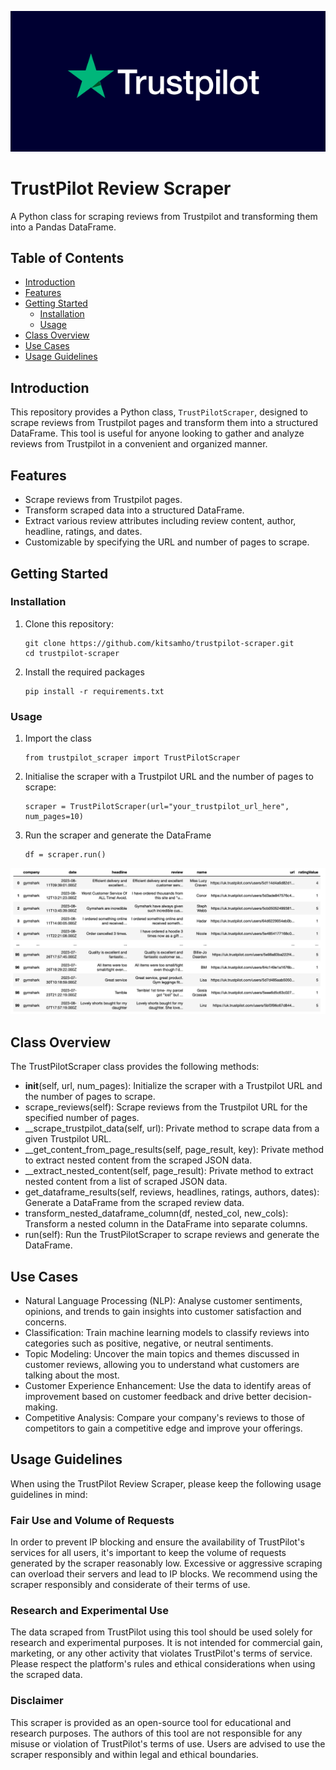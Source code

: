 ![Example DataFrame](assets/tp_logo_new.png)

# TrustPilot Review Scraper

A Python class for scraping reviews from Trustpilot and transforming them into a Pandas DataFrame.

## Table of Contents

- [Introduction](#introduction)
- [Features](#features)
- [Getting Started](#getting-started)
  - [Installation](#installation)
  - [Usage](#usage)
- [Class Overview](#class-overview)
- [Use Cases](#use-cases)
- [Usage Guidelines](#usage-guidelines)



## Introduction

This repository provides a Python class, `TrustPilotScraper`, designed to scrape reviews from Trustpilot pages and transform them into a structured DataFrame. This tool is useful for anyone looking to gather and analyze reviews from Trustpilot in a convenient and organized manner.

## Features

- Scrape reviews from Trustpilot pages.
- Transform scraped data into a structured DataFrame.
- Extract various review attributes including review content, author, headline, ratings, and dates.
- Customizable by specifying the URL and number of pages to scrape.

## Getting Started

### Installation
1. Clone this repository:

   ```
   git clone https://github.com/kitsamho/trustpilot-scraper.git
   cd trustpilot-scraper
   ```
   

2. Install the required packages

    ```
    pip install -r requirements.txt
    ```


### Usage

1. Import the class
    ```
    from trustpilot_scraper import TrustPilotScraper
    ```

2. Initialise the scraper with a Trustpilot URL and the number of pages to scrape:
    ```
    scraper = TrustPilotScraper(url="your_trustpilot_url_here", num_pages=10)
    ```
   
3. Run the scraper and generate the DataFrame
    ```
   df = scraper.run()
    ```
![Example DataFrame](assets/example_df.png)



## Class Overview

The TrustPilotScraper class provides the following methods:

- __init__(self, url, num_pages): Initialize the scraper with a Trustpilot URL and the number of pages to scrape.
- scrape_reviews(self): Scrape reviews from the Trustpilot URL for the specified number of pages.
- __scrape_trustpilot_data(self, url): Private method to scrape data from a given Trustpilot URL.
- __get_content_from_page_results(self, page_result, key): Private method to extract nested content from the scraped JSON data.
- __extract_nested_content(self, page_result): Private method to extract nested content from a list of scraped JSON data.
- get_dataframe_results(self, reviews, headlines, ratings, authors, dates): Generate a DataFrame from the scraped review data.
- transform_nested_dataframe_column(df, nested_col, new_cols): Transform a nested column in the DataFrame into separate columns.
- run(self): Run the TrustPilotScraper to scrape reviews and generate the DataFrame.

## Use Cases

- Natural Language Processing (NLP): Analyse customer sentiments, opinions, and trends to gain insights into customer satisfaction and concerns.
- Classification: Train machine learning models to classify reviews into categories such as positive, negative, or neutral sentiments.
- Topic Modeling: Uncover the main topics and themes discussed in customer reviews, allowing you to understand what customers are talking about the most.
- Customer Experience Enhancement: Use the data to identify areas of improvement based on customer feedback and drive better decision-making.
- Competitive Analysis: Compare your company's reviews to those of competitors to gain a competitive edge and improve your offerings.


## Usage Guidelines

When using the TrustPilot Review Scraper, please keep the following usage guidelines in mind:

### Fair Use and Volume of Requests

In order to prevent IP blocking and ensure the availability of TrustPilot's services for all users, it's important to keep the volume of requests generated by the scraper reasonably low. Excessive or aggressive scraping can overload their servers and lead to IP blocks. We recommend using the scraper responsibly and considerate of their terms of use.

### Research and Experimental Use

The data scraped from TrustPilot using this tool should be used solely for research and experimental purposes. It is not intended for commercial gain, marketing, or any other activity that violates TrustPilot's terms of service. Please respect the platform's rules and ethical considerations when using the scraped data.

### Disclaimer

This scraper is provided as an open-source tool for educational and research purposes. The authors of this tool are not responsible for any misuse or violation of TrustPilot's terms of use. Users are advised to use the scraper responsibly and within legal and ethical boundaries.
